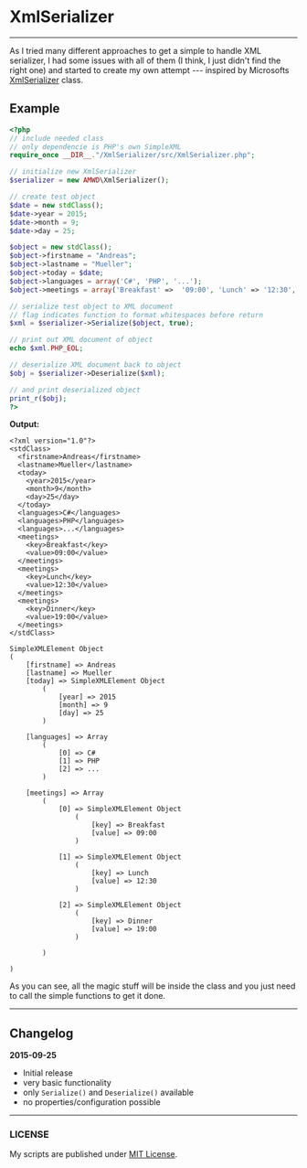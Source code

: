 # XmlSerializer

-----

As I tried many different approaches to get a simple to handle XML serializer, I had some issues with all of them (I think, I just didn't find the right one) and started to create my own attempt --- inspired by Microsofts [XmlSerializer](https://msdn.microsoft.com/en-us/library/system.xml.serialization.xmlserializer.aspx?cs-save-lang=1&cs-lang=csharp) class.

## Example

```php
<?php
// include needed class
// only dependencie is PHP's own SimpleXML
require_once __DIR__."/XmlSerializer/src/XmlSerializer.php";

// initialize new XmlSerializer
$serializer = new AMWD\XmlSerializer();

// create test object
$date = new stdClass();
$date->year = 2015;
$date->month = 9;
$date->day = 25;

$object = new stdClass();
$object->firstname = "Andreas";
$object->lastname = "Mueller";
$object->today = $date;
$object->languages = array('C#', 'PHP', '...');
$object->meetings = array('Breakfast' =>  '09:00', 'Lunch' => '12:30', 'Dinner' => '19:00');

// serialize test object to XML document
// flag indicates function to format whitespaces before return
$xml = $serializer->Serialize($object, true);

// print out XML document of object
echo $xml.PHP_EOL;

// deserialize XML document back to object
$obj = $serializer->Deserialize($xml);

// and print deserialized object
print_r($obj);
?>
```

__Output:__

```
<?xml version="1.0"?>
<stdClass>
  <firstname>Andreas</firstname>
  <lastname>Mueller</lastname>
  <today>
    <year>2015</year>
    <month>9</month>
    <day>25</day>
  </today>
  <languages>C#</languages>
  <languages>PHP</languages>
  <languages>...</languages>
  <meetings>
    <key>Breakfast</key>
    <value>09:00</value>
  </meetings>
  <meetings>
    <key>Lunch</key>
    <value>12:30</value>
  </meetings>
  <meetings>
    <key>Dinner</key>
    <value>19:00</value>
  </meetings>
</stdClass>

SimpleXMLElement Object
(
    [firstname] => Andreas
    [lastname] => Mueller
    [today] => SimpleXMLElement Object
        (
            [year] => 2015
            [month] => 9
            [day] => 25
        )

    [languages] => Array
        (
            [0] => C#
            [1] => PHP
            [2] => ...
        )

    [meetings] => Array
        (
            [0] => SimpleXMLElement Object
                (
                    [key] => Breakfast
                    [value] => 09:00
                )

            [1] => SimpleXMLElement Object
                (
                    [key] => Lunch
                    [value] => 12:30
                )

            [2] => SimpleXMLElement Object
                (
                    [key] => Dinner
                    [value] => 19:00
                )

        )

)
```

As you can see, all the magic stuff will be inside the class and you just need to call the simple functions to get it done.

-----

## Changelog

__2015-09-25__

- Initial release
- very basic functionality
- only `Serialize()` and `Deserialize()` available
- no properties/configuration possible

-----

### LICENSE
My scripts are published under [MIT License](https://am-wd.de/?p=about#license).
